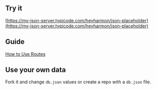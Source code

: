 ## Try it

[https://my-json-server.typicode.com/heyharmon/json-placeholder](https://my-json-server.typicode.com/heyharmon/json-placeholder)

## Guide

[How to Use Routes](https://github.com/typicode/json-server#routes)

## Use your own data

Fork it and change `db.json` values or create a repo with a `db.json` file.
